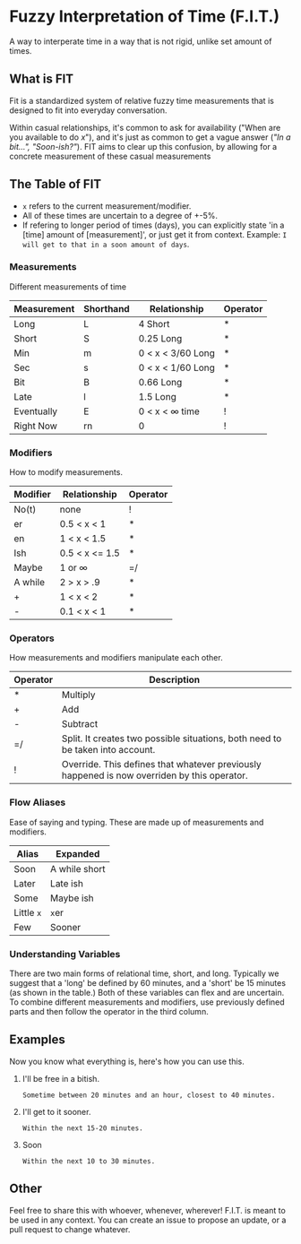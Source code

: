 # Fuzzy Interpretation of Time (F.I.T.)

A way to interperate time in a way that is not rigid, unlike set amount of times.

## What is FIT

Fit is a standardized system of relative fuzzy time measurements that is designed to fit into everyday conversation. 

Within casual relationships, it's common to ask for availability ("When are you available to do *x*"), and it's just as common to get a vague answer (*"In a bit...", "Soon-ish?"*). FIT aims to clear up this confusion, by allowing for a concrete measurement of these casual measurements

## The Table of FIT

* `x` refers to the current measurement/modifier.
* All of these times are uncertain to a degree of +-5%.
* If refering to longer period of times (days), you can explicitly state 'in a \[time] amount of \[measurement]', or just get it from context. Example: `I will get to that in a soon amount of days`.

### Measurements

Different measurements of time

| Measurement | Shorthand | Relationship | Operator |
|-------------|-----------|--------------|----------|
| Long        | L  | 4 Short        | \* |
| Short       | S  | 0.25 Long      | \* |
| Min         | m  | 0 < x < 3/60 Long | \* |
| Sec         | s  | 0 < x < 1/60 Long | \* |
| Bit         | B  | 0.66 Long      | \* |
| Late       | l  | 1.5 Long    | \* |
| Eventually  | E  | 0 < x < ∞ time | !  |
| Right Now   | rn | 0              | !  |

### Modifiers

How to modify measurements.

| Modifier    | Relationship | Operator |
|-------------|--------------|----------|
| No(t)       | none         | !  |
| er          | 0.5 < x < 1  | \* |
| en          | 1 < x < 1.5  | \* |
| Ish         | 0.5 < x <= 1.5 | \* |
| Maybe       | 1 or ∞       | =/ |
| A while     | 2 > x > .9   | \* |
| +           | 1 < x < 2    | \* |
| -           | 0.1 < x < 1    | \* |

### Operators

How measurements and modifiers manipulate each other.

| Operator | Description |
|----------|-------------|
| \* | Multiply |
| +  | Add |
| -  | Subtract |
| =/ | Split. It creates two possible situations, both need to be taken into account. |
| !  | Override. This defines that whatever previously happened is now overriden by this operator. |

### Flow Aliases

Ease of saying and typing. These are made up of measurements and modifiers.

| Alias    | Expanded |
|----------|----------|
| Soon     | A while short |
| Later    | Late ish  |
| Some     | Maybe ish |
| Little `x` | `x`er |
| Few | Sooner |

### Understanding Variables

There are two main forms of relational time, short, and long. Typically we suggest that a 'long' be defined by 60 minutes, and a 'short' be 15 minutes (as shown in the table.) Both of these variables can flex and are uncertain. To combine different measurements and modifiers, use previously defined parts and then follow the operator in the third column.

## Examples

Now you know what everything is, here's how you can use this.

1. I'll be free in a bitish.

   `Sometime between 20 minutes and an hour, closest to 40 minutes.`

2. I'll get to it sooner.

    `Within the next 15-20 minutes.`

3. Soon

    `Within the next 10 to 30 minutes.`

## Other

Feel free to share this with whoever, whenever, wherever! F.I.T. is meant to be used in any context. You can create an issue to propose an update, or a pull request to change whatever.
